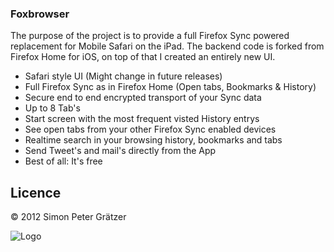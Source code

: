 ### Foxbrowser

The purpose of the project is to provide a full Firefox Sync powered replacement for Mobile Safari on the iPad. 
The backend code is forked from Firefox Home for iOS, on top of that I created an entirely new UI.

- Safari style UI (Might change in future releases)
- Full Firefox Sync as in Firefox Home (Open tabs, Bookmarks & History)
- Secure end to end encrypted transport of your Sync data
- Up to 8 Tab's
- Start screen with the most frequent visted History entrys
- See open tabs from your other Firefox Sync enabled devices
- Realtime search in your browsing history, bookmarks and tabs
- Send Tweet's and mail's directly from the App
- Best of all: It's free

## Licence
© 2012 Simon Peter Grätzer



![Logo](https://raw.github.com/graetzer/Foxbrowser/master/iTunesArtwork.png)